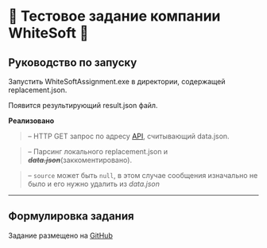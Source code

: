
# :space_invader: Тестовое задание компании WhiteSoft :space_invader:

## Руководство по запуску
Запустить WhiteSoftAssignment.exe в директории, содержащей replacement.json. 

Появится результирующий result.json файл.  

**Реализовано**
> –  HTTP GET запрос по адресу [API](https://raw.githubusercontent.com/thewhitesoft/student-2022-assignment/main/data.json), считывающий data.json.

> – Парсинг локального replacement.json и ~~*__data.json__*~~(заккоментировано).

> – `source` может быть `null`, в этом случае сообщения изначально не было и его нужно удалить из *data.json*
---
## Формулировка задания
Задание размещено на [GitHub](https://github.com/thewhitesoft/student-2022-assignment)
